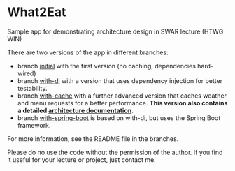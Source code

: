 # What2Eat

Sample app for demonstrating architecture design in SWAR lecture (HTWG WIN)

There are two versions of the app in different branches:

- branch [initial](https://github.com/neshanjo/what2eat/tree/initial) with the first version (no caching, dependencies
  hard-wired)
- branch [with-di](https://github.com/neshanjo/what2eat/tree/with-di) with a version that uses dependency injection for
  better testability.
- branch [with-cache](https://github.com/neshanjo/what2eat/tree/with-cache) with a further advanced version that caches
  weather and menu requests for a better performance. **This version also contains a detailed [architecture documentation](https://github.com/neshanjo/what2eat/blob/with-cache/doc/architecture-documentation.md)**.
- branch [with-spring-boot](https://github.com/neshanjo/what2eat/tree/with-spring-boot) is based on with-di, but uses the Spring Boot framework.

For more information, see the README file in the branches.

Please do no use the code without the permission of the author. If you find it useful for your lecture or project, just contact me.
